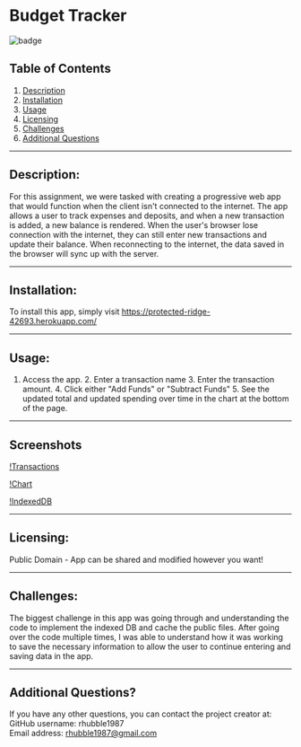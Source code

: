 # Budget Tracker    
  ![badge](https://img.shields.io/badge/license-Public%20Domain-brightgreen)

  ## Table of Contents  
  1. [Description](#description) 
  2. [Installation](#installation) 
  3. [Usage](#usage)
  4. [Licensing](#licensing)
  5. [Challenges](#challenges) 
  6. [Additional Questions](#additional-questions?)

  ---  

  ## Description:  
  For this assignment, we were tasked with creating a progressive web app that would function when the client isn't connected to the internet. The app allows a user to track expenses and deposits, and when a new transaction is added, a new balance is rendered. When the user's browser lose connection with the internet, they can still enter new transactions and update their balance. When reconnecting to the internet, the data saved in the browser will sync up with the server.  

  ---  

  ## Installation:  
  To install this app, simply visit https://protected-ridge-42693.herokuapp.com/  

  ---  

  ## Usage:  
  1. Access the app. 2. Enter a transaction name 3. Enter the transaction amount. 4. Click either "Add Funds" or "Subtract Funds" 5. See the updated total and updated spending over time in the chart at the bottom of the page.  

  --- 

  ## Screenshots
  [!Transactions](./public/images/transactions.png)

  [!Chart](./public/images/chart.png)

  [!IndexedDB](./public/images/indexeddb.png)

  ---

  ## Licensing:  
  Public Domain - App can be shared and modified however you want!

  ---  

  ## Challenges:  
  The biggest challenge in this app was going through and understanding the code to implement the indexed DB and cache the public files. After going over the code multiple times, I was able to understand how it was working to save the necessary information to allow the user to continue entering and saving data in the app.  

  ---  
  ## Additional Questions?  
  If you have any other questions, you can contact the project creator at:  
  GitHub username: rhubble1987  
  Email address: rhubble1987@gmail.com
